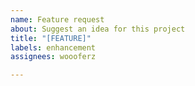 ```yaml
---
name: Feature request
about: Suggest an idea for this project
title: "[FEATURE]"
labels: enhancement
assignees: woooferz

---
```


<Put your feature request here. Please include details>
